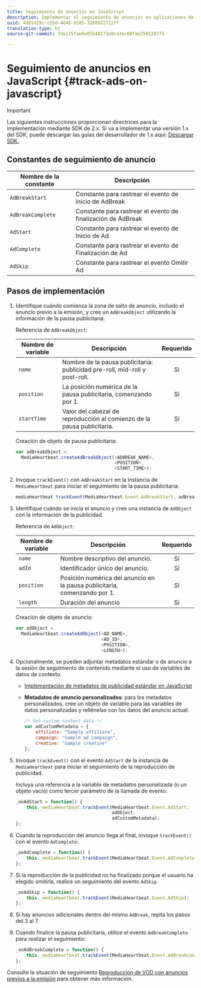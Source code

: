 ```yaml
---
title: Seguimiento de anuncios en JavaScript
description: Implementar el seguimiento de anuncios en aplicaciones de navegador (JS) mediante Media SDK.
uuid: 4d81d29c-c55d-4d48-b505-3260922712ff
translation-type: ht
source-git-commit: 7da115fae0a05548173e8ca3ec68fae250128775

---
```



# Seguimiento de anuncios en JavaScript {#track-ads-on-javascript}

>[!IMPORTANT]
>
>Las siguientes instrucciones proporcionan directrices para la implementación mediante SDK de 2.x. Si va a implementar una versión 1.x del SDK, puede descargar las guías del desarrollador de 1.x aquí: [Descargar SDK.](/help/sdk-implement/download-sdks.md)

## Constantes de seguimiento de anuncio

| Nombre de la constante | Descripción   |
|---|---|
| `AdBreakStart` | Constante para rastrear el evento de inicio de AdBreak |
| `AdBreakComplete` | Constante para rastrear el evento de finalización de AdBreak |
| `AdStart` | Constante para rastrear el evento de Inicio de Ad |
| `AdComplete` | Constante para rastrear el evento de Finalización de Ad |
| `AdSkip` | Constante para rastrear el evento Omitir Ad |

## Pasos de implementación

1. Identifique cuándo comienza la zona de salto de anuncio, incluido el anuncio previo a la emisión, y cree un `AdBreakObject` utilizando la información de la pausa publicitaria.

   Referencia de `AdBreakObject`:

   | Nombre de variable | Descripción | Requerido |
   | --- | --- | :---: |
   | `name` | Nombre de la pausa publicitaria: publicidad pre-roll, mid-roll y post-roll. | Sí |
   | `position` | La posición numérica de la pausa publicitaria, comenzando por 1. | Sí |
   | `startTime` | Valor del cabezal de reproducción al comienzo de la pausa publicitaria. | Sí |

   Creación de objeto de pausa publicitaria:

   ```js
   var adBreakObject =  
     MediaHeartbeat.createAdBreakObject(<ADBREAK_NAME>,  
                                        <POSITION>,  
                                        <START_TIME>);
   ```

1. Invoque `trackEvent()` con `AdBreakStart` en la instancia de `MediaHeartbeat` para iniciar el seguimiento de la pausa publicitaria:

   ```js
   mediaHeartbeat.trackEvent(MediaHeartbeat.Event.AdBreakStart, adBreakObject);
   ```

1. Identifique cuándo se inicia el anuncio y cree una instancia de `AdObject` con la información de la publicidad.

   Referencia de `AdObject`:

   | Nombre de variable | Descripción | Requerido |
   | --- | --- | :---: |
   | `name` | Nombre descriptivo del anuncio. | Sí |
   | `adId` | Identificador único del anuncio. | Sí |
   | `position` | Posición numérica del anuncio en la pausa publicitaria, comenzando por 1. | Sí |
   | `length` | Duración del anuncio | Sí |

   Creación de objeto de anuncio:

   ```js
   var adObject =  
     MediaHeartbeat.createAdObject(<AD_NAME>,  
                                   <AD_ID>,  
                                   <POSITION>,  
                                   <LENGTH>);
   ```

1. Opcionalmente, se pueden adjuntar metadatos estándar o de anuncio a la sesión de seguimiento de contenido mediante el uso de variables de datos de contexto.

   * [Implementación de metadatos de publicidad estándar en JavaScript](/help/sdk-implement/track-ads/impl-std-ad-metadata/impl-std-ad-metadata-js.md)
   * **Metadatos de anuncio personalizados**: para los metadatos personalizados, cree un objeto de variable para las variables de datos personalizadas y rellénelas con los datos del anuncio actual:

      ```js
      /* Set custom context data */ 
      var adCustomMetadata = { 
          affiliate: "Sample affiliate", 
          campaign: "Sample ad campaign", 
          creative: "Sample creative" 
      };
      ```

1. Invoque `trackEvent()` con el evento `AdStart` de la instancia de `MediaHeartbeat` para iniciar el seguimiento de la reproducción de publicidad.

   Incluya una referencia a la variable de metadatos personalizada (o un objeto vacío) como tercer parámetro de la llamada de evento:

   ```js
   _onAdStart = function() { 
       this._mediaHeartbeat.trackEvent(MediaHeartbeat.Event.AdStart,  
                                       adObject,  
                                       adCustomMetadata); 
   };
   ```

1. Cuando la reproducción del anuncio llega al final, invoque `trackEvent()` con el evento `AdComplete`:

   ```js
   _onAdComplete = function() { 
       this._mediaHeartbeat.trackEvent(MediaHeartbeat.Event.AdComplete); 
   };
   ```

1. Si la reproducción de la publicidad no ha finalizado porque el usuario ha elegido omitirla, realice un seguimiento del evento `AdSkip`

   ```js
   _onAdSkip = function() { 
       this._mediaHeartbeat.trackEvent(MediaHeartbeat.Event.AdSkip); 
   };
   ```

1. Si hay anuncios adicionales dentro del mismo `AdBreak`, repita los pasos del 3 al 7.
1. Cuando finalice la pausa publicitaria, utilice el evento `AdBreakComplete` para realizar el seguimiento:

   ```js
   _onAdBreakComplete = function() { 
       this._mediaHeartbeat.trackEvent(MediaHeartbeat.Event.AdBreakComplete); 
   };
   ```

Consulte la situación de seguimiento [Reproducción de VOD con anuncios previos a la emisión](/help/sdk-implement/tracking-scenarios/vod-preroll-ads.md) para obtener más información.
